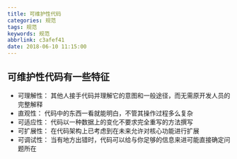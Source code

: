 ```yaml
---
title: 可维护性代码
categories: 规范
tags: 规范
keywords: 规范
abbrlink: c3afef41
date: 2018-06-10 11:15:00
---
```


## 可维护性代码有一些特征

* 可理解性： 其他人接手代码并理解它的意图和一般途径，而无需原开发人员的完整解释
* 直观性： 代码中的东西一看就能明白，不管其操作过程多么复杂
* 可适应性： 代码以一种数据上的变化不要求完全重写的方法撰写
* 可扩展性： 在代码架构上已考虑到在未来允许对核心功能进行扩展
* 可调试性： 当有地方出错时，代码可以给与你足够的信息来进可能直接确定问题所在
